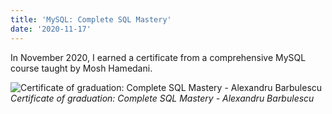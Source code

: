 ```yaml
---
title: 'MySQL: Complete SQL Mastery'
date: '2020-11-17'
---
```


In November 2020, I earned a certificate from a comprehensive MySQL course taught by Mosh Hamedani.

![Certificate of graduation: Complete SQL Mastery - Alexandru Barbulescu](/images/certifications/mysql/complete-sql-mastery.png)
_Certificate of graduation: Complete SQL Mastery - Alexandru Barbulescu_
